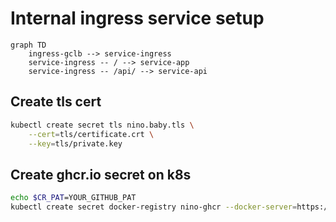 # Internal ingress service setup
```mermaid
graph TD
    ingress-gclb --> service-ingress
    service-ingress -- / --> service-app
    service-ingress -- /api/ --> service-api

```

## Create tls cert
```sh
kubectl create secret tls nino.baby.tls \
    --cert=tls/certificate.crt \
    --key=tls/private.key
```

## Create ghcr.io secret on k8s

```sh
echo $CR_PAT=YOUR_GITHUB_PAT
kubectl create secret docker-registry nino-ghcr --docker-server=https://ghcr.io --docker-username=nino.chang@swag.live --docker-password=$CR_PAT
```
